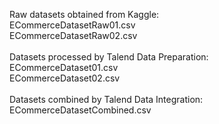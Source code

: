 Raw datasets obtained from Kaggle: <br>
ECommerceDatasetRaw01.csv <br>
ECommerceDatasetRaw02.csv <br>
<br>
Datasets processed by Talend Data Preparation: <br>
ECommerceDataset01.csv <br>
ECommerceDataset02.csv <br>
<br>
Datasets combined by Talend Data Integration:<br>
ECommerceDatasetCombined.csv
